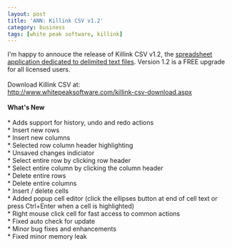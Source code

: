```yaml
---
layout: post
title: 'ANN: Killink CSV v1.2'
category: business
tags: [white peak software, killink]
---
```


I'm happy to annouce the release of Killink CSV v1.2, the <a href="http://www.whitepeaksoftware.com/killink-csv.aspx">spreadsheet application dedicated to delimited text files</a>. Version 1.2 is a FREE upgrade for all licensed users.<br /><br />Download Killink CSV at:<br /><a href="http://www.whitepeaksoftware.com/killink-csv-download.aspx">http://www.whitepeaksoftware.com/killink-csv-download.aspx</a><br /><br /><b>What's New</b><br /><br />* Adds support for history, undo and redo actions<br />* Insert new rows<br />* Insert new columns<br />* Selected row column header highlighting<br />* Unsaved changes indiciator<br />* Select entire row by clicking row header<br />* Select entire column by clicking the column header<br />* Delete entire rows<br />* Delete entire columns<br />* Insert / delete cells<br />* Added popup cell editor (click the ellipses button at end of cell text or press Ctrl+Enter when a cell is highlighted)<br />* Right mouse click cell for fast access to common actions<br />* Fixed auto check for update<br />* Minor bug fixes and enhancements<br />* Fixed minor memory leak

